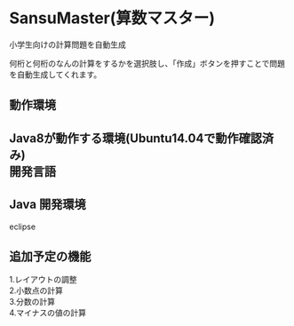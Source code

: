 SansuMaster(算数マスター)
=========================
小学生向けの計算問題を自動生成

何桁と何桁のなんの計算をするかを選択肢し、「作成」ボタンを押すことで問題を自動生成してくれます。  

動作環境
---------
Java8が動作する環境(Ubuntu14.04で動作確認済み)  
開発言語
--------
Java
開発環境
--------
eclipse  

追加予定の機能
----------------
1.レイアウトの調整  
2.小数点の計算  
3.分数の計算  
4.マイナスの値の計算  
